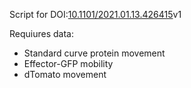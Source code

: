 Script for DOI:[10.1101/2021.01.13.426415](https://www.biorxiv.org/content/10.1101/2021.01.13.426415v1)v1

Requiures data:
- Standard curve protein movement
- Effector-GFP mobility
- dTomato movement
